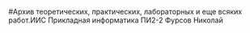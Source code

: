 #Архив теоретических, практических, лабораторных и еще всяких работ.ИИС Прикладная информатика ПИ2-2 Фурсов Николай
